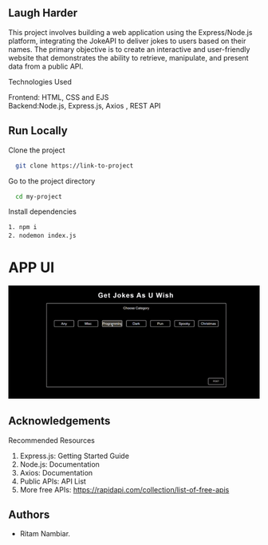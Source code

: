## Laugh Harder

This project involves building a web application using the Express/Node.js platform, integrating the JokeAPI to deliver jokes to users based on their names. The primary objective is to create an interactive and user-friendly website that demonstrates the ability to retrieve, manipulate, and present data from a public API.

Technologies Used

Frontend: HTML, CSS and EJS  
Backend:Node.js, Express.js, Axios , REST API


## Run Locally

Clone the project

```bash
  git clone https://link-to-project
```

Go to the project directory

```bash
  cd my-project
```

Install dependencies

```bash
1. npm i  
2. nodemon index.js
```
# APP UI

![APP DEMO GIF](public/images/JOKE1.gif)




## Acknowledgements

 Recommended Resources  
1. Express.js: Getting Started Guide  
2. Node.js: Documentation  
3. Axios: Documentation  
4. Public APIs: API List    
5. More free APIs: https://rapidapi.com/collection/list-of-free-apis


## Authors

- Ritam Nambiar.

